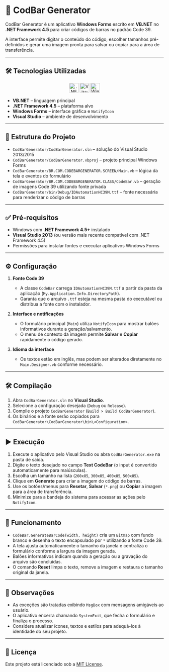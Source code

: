 # 🧾 CodBar Generator

CodBar Generator é um aplicativo **Windows Forms** escrito em **VB.NET** no **.NET Framework 4.5** para criar códigos de barras no padrão Code 39.

A interface permite digitar o conteúdo do código, escolher tamanhos pré-definidos e gerar uma imagem pronta para salvar ou copiar para a área de transferência.

---

## 🛠️ Tecnologias Utilizadas

<p align="center">
  <img src="https://cdn.jsdelivr.net/gh/devicons/devicon/icons/dot-net/dot-net-original.svg" alt=".NET" width="30" height="30"/>
  <img src="https://cdn.jsdelivr.net/gh/devicons/devicon/icons/vscode/vscode-original.svg" alt="Visual Studio" width="30" height="30"/>
  <img src="https://cdn.jsdelivr.net/gh/devicons/devicon/icons/windows8/windows8-original.svg" alt="Windows" width="30" height="30"/>
</p>

- **VB.NET** – linguagem principal
- **.NET Framework 4.5** – plataforma alvo
- **Windows Forms** – interface gráfica e `NotifyIcon`
- **Visual Studio** – ambiente de desenvolvimento

---

## 📂 Estrutura do Projeto

- `CodBarGenerator/CodBarGenerator.sln` – solução do Visual Studio 2013/2015
- `CodBarGenerator/CodBarGenerator.vbproj` – projeto principal Windows Forms
- `CodBarGenerator/BR.COM.CODEBARGENERATOR.SCREEN/Main.vb` – lógica da tela e eventos do formulário
- `CodBarGenerator/BR.COM.CODEBARGENERATOR.CLASS/CodeBar.vb` – geração de imagens Code 39 utilizando fonte privada
- `CodBarGenerator/bin/Debug/IDAutomationHC39M.ttf` – fonte necessária para renderizar o código de barras

---

## ✅ Pré-requisitos

- Windows com **.NET Framework 4.5+** instalado
- **Visual Studio 2013** (ou versão mais recente compatível com .NET Framework 4.5)
- Permissões para instalar fontes e executar aplicativos Windows Forms

---

## ⚙️ Configuração

1. **Fonte Code 39**
   - A classe `CodeBar` carrega `IDAutomationHC39M.ttf` a partir da pasta da aplicação (`My.Application.Info.DirectoryPath`).
   - Garanta que o arquivo `.ttf` esteja na mesma pasta do executável ou distribua a fonte com o instalador.

2. **Interface e notificações**
   - O formulário principal (`Main`) utiliza `NotifyIcon` para mostrar balões informativos durante a geração/salvamento.
   - O menu de contexto da imagem permite **Salvar** e **Copiar** rapidamente o código gerado.

3. **Idioma da interface**
   - Os textos estão em inglês, mas podem ser alterados diretamente no `Main.Designer.vb` conforme necessário.

---

## 🛠️ Compilação

1. Abra `CodBarGenerator.sln` no **Visual Studio**.
2. Selecione a configuração desejada (`Debug` ou `Release`).
3. Compile o projeto `CodBarGenerator` (`Build > Build CodBarGenerator`).
4. Os binários e a fonte serão copiados para `CodBarGenerator\CodBarGenerator\bin\<Configuration>`.

---

## ▶️ Execução

1. Execute o aplicativo pelo Visual Studio ou abra `CodBarGenerator.exe` na pasta de saída.
2. Digite o texto desejado no campo **Text CodeBar** (o input é convertido automaticamente para maiúsculas).
3. Escolha um tamanho na lista (`260x85`, `300x85`, `400x85`, `500x85`).
4. Clique em **Generate** para criar a imagem do código de barras.
5. Use os botões/menus para **Resetar**, **Salvar** (`*.png`) ou **Copiar** a imagem para a área de transferência.
6. Minimize para a bandeja do sistema para acessar as ações pelo `NotifyIcon`.

---

## 🔎 Funcionamento

- `CodeBar.GenerateBarCode(width, height)` cria um `Bitmap` com fundo branco e desenha o texto encapsulado por `*` utilizando a fonte Code 39.
- A tela ajusta automaticamente o tamanho da janela e centraliza o formulário conforme a largura da imagem gerada.
- Balões informativos indicam quando a geração ou a gravação do arquivo são concluídas.
- O comando **Reset** limpa o texto, remove a imagem e restaura o tamanho original da janela.

---

## 📌 Observações

- As exceções são tratadas exibindo `MsgBox` com mensagens amigáveis ao usuário.
- O aplicativo encerra chamando `SystemExit`, que fecha o formulário e finaliza o processo.
- Considere atualizar ícones, textos e estilos para adequá-los à identidade do seu projeto.

---

## 📄 Licença

Este projeto está licenciado sob a [MIT License](LICENSE).
